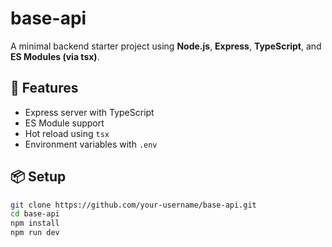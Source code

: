 # base-api

A minimal backend starter project using **Node.js**, **Express**, **TypeScript**, and **ES Modules (via tsx)**.

## 🚀 Features
- Express server with TypeScript
- ES Module support
- Hot reload using `tsx`
- Environment variables with `.env`

## 📦 Setup
```bash
git clone https://github.com/your-username/base-api.git
cd base-api
npm install
npm run dev
